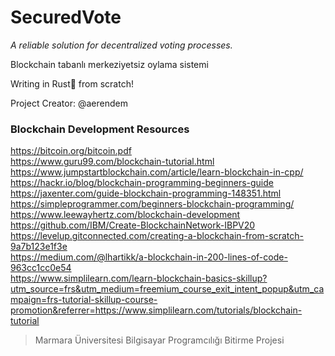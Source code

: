 # SecuredVote
*A reliable solution for decentralized voting processes.*

Blockchain tabanlı merkeziyetsiz oylama sistemi

Writing in Rust🦀 from scratch!

Project Creator: @aerendem

### Blockchain Development Resources  
https://bitcoin.org/bitcoin.pdf  
https://www.guru99.com/blockchain-tutorial.html  
https://www.jumpstartblockchain.com/article/learn-blockchain-in-cpp/  
https://hackr.io/blog/blockchain-programming-beginners-guide  
https://jaxenter.com/guide-blockchain-programming-148351.html  
https://simpleprogrammer.com/beginners-blockchain-programming/  
https://www.leewayhertz.com/blockchain-development  
https://github.com/IBM/Create-BlockchainNetwork-IBPV20  
https://levelup.gitconnected.com/creating-a-blockchain-from-scratch-9a7b123e1f3e  
https://medium.com/@lhartikk/a-blockchain-in-200-lines-of-code-963cc1cc0e54  
https://www.simplilearn.com/learn-blockchain-basics-skillup?utm_source=frs&utm_medium=freemium_course_exit_intent_popup&utm_campaign=frs-tutorial-skillup-course-promotion&referrer=https://www.simplilearn.com/tutorials/blockchain-tutorial  

> Marmara Üniversitesi Bilgisayar Programcılığı Bitirme Projesi
